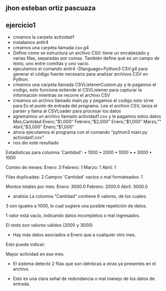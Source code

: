 ## jhon esteban ortiz pascuaza
## ejercicio1 

- creamos la carpeta actividad1
- instalamos antlr4
- creamos una carpeta llamada csv.g4 
- Define cómo se estructura un archivo CSV: tiene un encabezado y varias filas, separadas por comas. También define qué es un campo de texto, uno entre comillas y uno vacío.
- ejecutamos el comando antlr4 -Dlanguage=Python3 CSV.g4 para generar el código fuente necesario para analizar archivos CSV en Python.
- creamos una carpeta llamada CSVListenerCustom.py y le pagamos el codigo, esto funciona extiende el CSVListener para capturar la información mientras se recorre el archivo CSV
- creamos un archivo llamado main.py y pegamos el codigo esto sirve para Es el punto de entrada del programa. Lee el archivo CSV, lanza el parser y llama al CSVLoader para procesar los datos
- agremamos un archivo llamado actividad1.csv y le pagamos estos datos 
 Mes,Cantidad
Enero,"$1,000"
Febrero,"$2,000"
Enero,"$1,000"
Marzo,""
Abril,"$3,000"
Enero,"$1,000"
- ahora ejecutamos el programa  con el comando "python3 main.py actividad1.csv" 
- nos dio este resultado 

Estadísticas para columna 'Cantidad':
• 1000
• 2000
• 1000
• 
• 3000
• 1000

Conteo de meses:
Enero: 3
Febrero: 1
Marzo: 1
Abril: 1

Filas duplicadas: 2
Campos 'Cantidad' vacíos o mal formateados: 1

Montos totales por mes:
Enero: 3000.0
Febrero: 2000.0
Abril: 3000.0
- analisis La columna "Cantidad" contiene 6 valores, de los cuales:

3 son iguales a 1000, lo cual sugiere una posible repetición de datos.

1 valor está vacío, indicando datos incompletos o mal ingresados.

El resto son valores válidos (2000 y 3000)

- Hay más datos asociados a Enero que a cualquier otro mes.

Esto puede indicar:

Mayor actividad en ese mes.

- El sistema detectó 2 filas que son idénticas a otras ya presentes en el archivo.

- Esto es una clara señal de redundancia o mal manejo de los datos de entrada.


